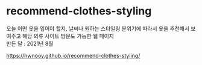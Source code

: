 # recommend-clothes-styling
오늘 어떤 옷을 입어야 할지, 날씨나 원하는 스타일링 분위기에 따라서 옷을 추천해서 보여주고 해당 의류 사이트 방문도 가능한 웹 페이지\
만든 달 : 2021년 8월

https://hwnooy.github.io/recommend-clothes-styling/
